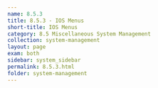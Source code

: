 ```yaml
---
name: 8.5.3
title: 8.5.3 - IOS Menus
short-title: IOS Menus
category: 8.5 Miscellaneous System Management
collection: system-management
layout: page
exam: both
sidebar: system_sidebar
permalink: 8.5.3.html
folder: system-management
---
```



